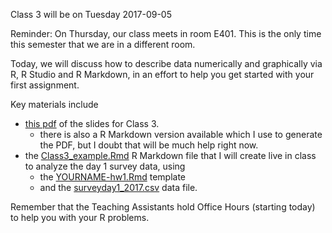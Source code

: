 Class 3 will be on Tuesday 2017-09-05

Reminder: On Thursday, our class meets in room E401. This is the only time this semester that we are in a different room.

Today, we will discuss how to describe data numerically and graphically via R, R Studio and R Markdown, in an effort to help you get started with your first assignment.

Key materials include

- [this pdf](https://github.com/THOMASELOVE/431slides/blob/master/class_03/431_2017_class-03-slides.pdf) of the slides for Class 3.
  + there is also a R Markdown version available which I use to generate the PDF, but I doubt that will be much help right now.
- the [Class3_example.Rmd](https://github.com/THOMASELOVE/431slides/blob/master/class_03/Class3_example.Rmd) R Markdown file that I will create live in class to analyze the day 1 survey data, using 
  + the [YOURNAME-hw1.Rmd](https://github.com/THOMASELOVE/431slides/blob/master/class_03/YOURNAME-hw1.Rmd) template
  + and the [surveyday1_2017.csv](https://github.com/THOMASELOVE/431slides/blob/master/class_03/surveyday1_2017.csv) data file. 
  
Remember that the Teaching Assistants hold Office Hours (starting today) to help you with your R problems.
